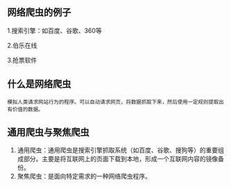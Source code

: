 ## 网络爬虫的例子

1.搜索引擎：如百度、谷歌、360等

2.伯乐在线

3.抢票软件

## 什么是网络爬虫
    模拟人类请求网站行为的程序。可以自动请求网页，将数据抓取下来，然后使用一定规则提取出有价值的数据。

## 通用爬虫与聚焦爬虫

1. 通用爬虫：通用爬虫是搜索引擎抓取系统（如百度、谷歌、搜狗等）的重要组成部分。主要是将互联网上的页面下载到本地，形成一个互联网内容的镜像备份。
2. 聚焦爬虫：是面向特定需求的一种网络爬虫程序。
